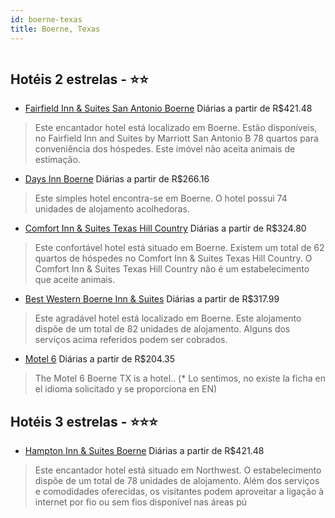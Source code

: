 ```yaml
---
id: boerne-texas
title: Boerne, Texas
---
```


<center><img src="https://photos.hotelbeds.com/giata/34/346079/346079a_hb_a_001.jpg" alt="" /></center>


## Hotéis 2 estrelas - ⭐️⭐️

-    [Fairfield Inn & Suites San Antonio Boerne](https://www.hurb.com/hoteis/boerne/fairfield-inn-suites-san-antonio-boerne-JNP-JP848920?cmp=18055) Diárias a partir de R$421.48
   > Este encantador hotel está localizado em Boerne. Estão disponíveis, no Fairfield Inn and Suites by Marriott San Antonio B 78 quartos para conveniência dos hóspedes. Este imóvel não aceita animais de estimação. 
-    [Days Inn Boerne](https://www.hurb.com/hoteis/boerne/days-inn-boerne-JNP-JP195117?cmp=18055) Diárias a partir de R$266.16
   > Este simples hotel encontra-se em Boerne. O hotel possui 74 unidades de alojamento acolhedoras. 
-    [Comfort Inn & Suites Texas Hill Country](https://www.hurb.com/hoteis/boerne/comfort-inn-suites-texas-hill-country-JNP-JP236686?cmp=18055) Diárias a partir de R$324.80
   > Este confortável hotel está situado em Boerne. Existem um total de 62 quartos de hóspedes no Comfort Inn &amp; Suites Texas Hill Country. O Comfort Inn &amp; Suites Texas Hill Country não é um estabelecimento que aceite animais. 
-    [Best Western Boerne Inn & Suites](https://www.hurb.com/hoteis/boerne/best-western-boerne-inn-suites-JNP-JP284281?cmp=18055) Diárias a partir de R$317.99
   > Este agradável hotel está localizado em Boerne. Este alojamento dispõe de um total de 82 unidades de alojamento. Alguns dos serviços acima referidos podem ser cobrados. 
-    [Motel 6](https://www.hurb.com/hoteis/boerne/motel-6-JNP-JP746965?cmp=18055) Diárias a partir de R$204.35
   > The Motel 6 Boerne TX is a  hotel.. (* Lo sentimos, no existe la ficha en el idioma solicitado y se proporciona en EN) 

## Hotéis 3 estrelas - ⭐️⭐️⭐️

-    [Hampton Inn & Suites Boerne](https://www.hurb.com/hoteis/boerne/hampton-inn-suites-boerne-JNP-JP051843?cmp=18055) Diárias a partir de R$421.48
   > Este encantador hotel está situado em Northwest. O estabelecimento dispõe de um total de 78 unidades de alojamento. Além dos serviços e comodidades oferecidas, os visitantes podem aproveitar a ligação à internet por fio ou sem fios disponível nas áreas pú

